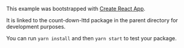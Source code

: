 This example was bootstrapped with [Create React App](https://github.com/facebook/create-react-app).

It is linked to the count-down-lttd package in the parent directory for development purposes.

You can run `yarn install` and then `yarn start` to test your package.
